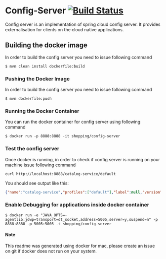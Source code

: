 # Config-Server  [![Build Status](https://travis-ci.org/travis-ci/travis-web.svg?branch=master)](https://travis-ci.org/travis-ci/travis-web)

Config server is an implementation of spring cloud config server. It provides externalisation for clients on the cloud native applications.


## Building the docker image

In order to build the config server you need to issue following command

```shell
$ mvn clean install dockerfile:build
```


### Pushing the Docker Image

In order to build the config server you need to issue following command

```shell
$ mvn dockerfile:push
```

### Running the Docker Container

You can run the docker container for config server using following command

```shell
$ docker run -p 8888:8888 -it shopping/config-server
```

### Test the config server
Once docker is running, in order to check if config server is running on your machine issue following command

```shell
curl http://localhost:8888/catalog-service/default
```

You should see output like this:

```json
{"name":"catalog-service","profiles":["default"],"label":null,"version":"4a704ececebe07dd609f334360361f642f45fe80","state":null,"propertySources":[{"name":"https://github.com/khurramsyed/microservices-example/config/catalog-service/application.yml","source":{"test.property":"Hello"}}]}
```


### Enable Debugging for applications inside docker container


```shell
$ docker run -e "JAVA_OPTS=-agentlib:jdwp=transport=dt_socket,address=5005,server=y,suspend=n" -p 8888:8888 -p 5005:5005 -t shopping/config-server

```

#### Note
This readme was generated using docker for mac, please create an issue on git if docker does not run on your system.